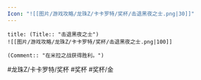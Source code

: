 ```yaml
---
Icon: "![[图片/游戏攻略/龙珠Z/卡卡罗特/奖杯/击退黑夜之士.png|30]]"
---
```

```ad-common-gold-trophy
title: (Title:: "击退黑夜之士")
![[图片/游戏攻略/龙珠Z/卡卡罗特/奖杯/击退黑夜之士.png|100]]

(Comment:: "在米拉之战获得胜利。")
```

#龙珠Z/卡卡罗特/奖杯 #奖杯 #奖杯/金
